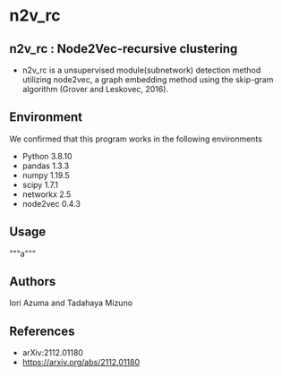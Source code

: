 # n2v_rc

## n2v_rc : Node2Vec-recursive clustering
- n2v_rc is a unsupervised module(subnetwork) detection method utilizing node2vec, a graph embedding method using the skip-gram algorithm (Grover and Leskovec, 2016). 

## Environment
We confirmed that this program works in the following environments
- Python 3.8.10
- pandas 1.3.3
- numpy 1.19.5
- scipy 1.7.1
- networkx 2.5
- node2vec 0.4.3

## Usage
"""a"""

## Authors
Iori Azuma and Tadahaya Mizuno

## References
- arXiv:2112.01180
- https://arxiv.org/abs/2112.01180
